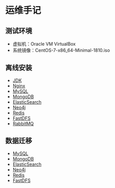 # 运维手记

## 测试环境

* 虚拟机：Oracle VM VirtualBox
* 系统镜像：CentOS-7-x86_64-Minimal-1810.iso

## 离线安装

* [JDK](/offline/JDK.md)
* [Nginx](/offline/Nginx.md)
* [MySQL](/offline/MySQL.md)
* [MongoDB](/offline/MongoDB.md)
* [ElasticSearch](/offline/ElasticSearch.md)
* [Neo4j](/offline/Neo4j.md)
* [Redis](/offline/Redis.md)
* [FastDFS](/offline/FastDFS.md)
* [RabbitMQ](/offline/RabbitMQ.md)

## 数据迁移

* [MySQL](/migration/MySQL.md)
* [MongoDB](/migration/MongoDB.md)
* [ElasticSearch](/migration/ElasticSearch.md)
* [Neo4j](/migration/Neo4j.md)
* [Redis](/offline/Redis.md)
* [FastDFS](/migration/FastDFS.md)
